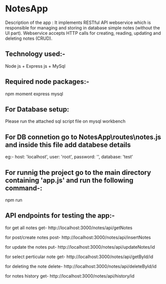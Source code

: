 # NotesApp
Description of the app : It implements RESTful API webservice which is responsible for managing and storing in database simple notes (without the UI part). Webservice accepts HTTP calls for creating, reading, updating and deleting notes (CRUD).


## **Technology used:-**
Node js + Express js + MySql


## **Required node packages:-**
npm
moment
express
mysql

## **For Database setup:**

Please run the attached sql script file on mysql workbench

## **For DB connetion go to   NotesApp\routes\notes.js and inside this file add databese details**

eg:-
host: 'localhost',
user: 'root',
password: '',
database: 'test'


## **For runnig the project go to the main directory containing 'app.js' and run the following command-:**

npm run


## **API endpoints for testing the app:-**

for get all notes
get- http://localhost:3000/notes/api/getNotes

for post/create notes
post- http://localhost:3000/notes/api/insertNotes

for update the notes
put- http://localhost:3000/notes/api/updateNotes/id

for select perticular note
get- http://localhost:3000/notes/api/getById/id

for deleting the note
delete- http://localhost:3000/notes/api/deleteById/id

for notes history
get- http://localhost:3000/notes/api/history/id




